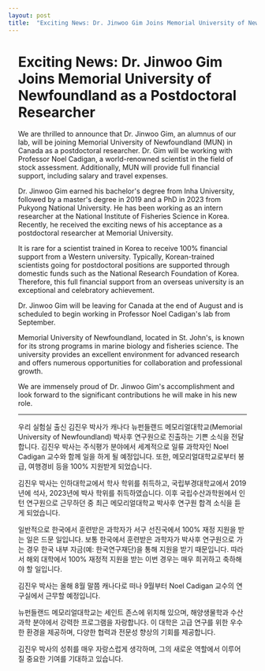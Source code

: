 ```yaml
---
layout: post
title:  "Exciting News: Dr. Jinwoo Gim Joins Memorial University of Newfoundland as a Postdoctoral Researcher (2024.08.01 update)"
---
```


<div style="margin-left: 20px; margin-right: 20px;">

# Exciting News: Dr. Jinwoo Gim Joins Memorial University of Newfoundland as a Postdoctoral Researcher

We are thrilled to announce that Dr. Jinwoo Gim, an alumnus of our lab, will be joining Memorial University of Newfoundland (MUN) in Canada as a postdoctoral researcher. Dr. Gim will be working with Professor Noel Cadigan, a world-renowned scientist in the field of stock assessment. Additionally, MUN will provide full financial support, including salary and travel expenses.

Dr. Jinwoo Gim earned his bachelor's degree from Inha University, followed by a master's degree in 2019 and a PhD in 2023 from Pukyong National University. He has been working as an intern researcher at the National Institute of Fisheries Science in Korea. Recently, he received the exciting news of his acceptance as a postdoctoral researcher at Memorial University.

It is rare for a scientist trained in Korea to receive 100% financial support from a Western university. Typically, Korean-trained scientists going for postdoctoral positions are supported through domestic funds such as the National Research Foundation of Korea. Therefore, this full financial support from an overseas university is an exceptional and celebratory achievement.

Dr. Jinwoo Gim will be leaving for Canada at the end of August and is scheduled to begin working in Professor Noel Cadigan's lab from September.

Memorial University of Newfoundland, located in St. John's, is known for its strong programs in marine biology and fisheries science. The university provides an excellent environment for advanced research and offers numerous opportunities for collaboration and professional growth.

We are immensely proud of Dr. Jinwoo Gim's accomplishment and look forward to the significant contributions he will make in his new role.

***

우리 실험실 출신 김진우 박사가 캐나다 뉴펀들랜드 메모리얼대학교(Memorial University of Newfoundland) 박사후 연구원으로 진출하는 기쁜 소식을 전달합니다. 김진우 박사는 주식평가 분야에서 세계적으로 일류 과학자인 Noel Cadigan 교수와 함께 일을 하게 될 예정입니다. 또한, 메모리얼대학교로부터 봉급, 여행경비 등을 100% 지원받게 되었습니다.

김진우 박사는 인하대학교에서 학사 학위를 취득하고, 국립부경대학교에서 2019년에 석사, 2023년에 박사 학위를 취득하였습니다. 이후 국립수산과학원에서 인턴 연구원으로 근무하던 중 최근 메모리얼대학교 박사후 연구원 합격 소식을 듣게 되었습니다.

일반적으로 한국에서 훈련받은 과학자가 서구 선진국에서 100% 재정 지원을 받는 일은 드문 일입니다. 보통 한국에서 훈련받은 과학자가 박사후 연구원으로 가는 경우 한국 내부 자금(예: 한국연구재단)을 통해 지원을 받기 때문입니다. 따라서 해외 대학에서 100% 재정적 지원을 받는 이번 경우는 매우 희귀하고 축하해야 할 일입니다.

김진우 박사는 올해 8월 말쯤 캐나다로 떠나 9월부터 Noel Cadigan 교수의 연구실에서 근무할 예정입니다.

뉴펀들랜드 메모리얼대학교는 세인트 존스에 위치해 있으며, 해양생물학과 수산과학 분야에서 강력한 프로그램을 자랑합니다. 이 대학은 고급 연구를 위한 우수한 환경을 제공하며, 다양한 협력과 전문성 향상의 기회를 제공합니다.

김진우 박사의 성취를 매우 자랑스럽게 생각하며, 그의 새로운 역할에서 이루어질 중요한 기여를 기대하고 있습니다.

